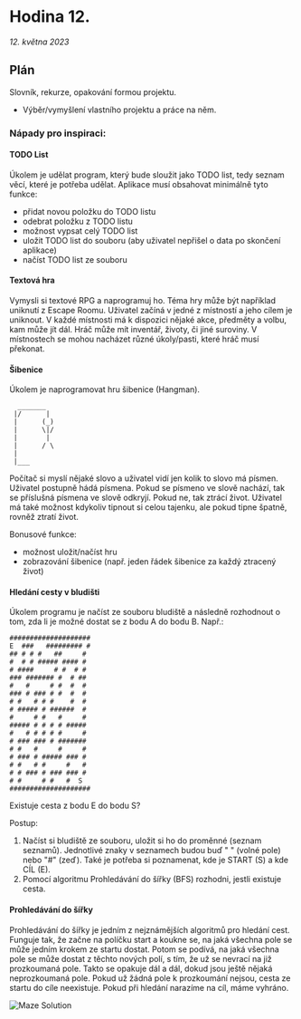 # Hodina 12.
_12. května 2023_

## Plán

Slovník, rekurze, opakování formou projektu.
- Výběr/vymyšlení vlastního projektu a práce na něm.


### Nápady pro inspiraci:

#### TODO List

Úkolem je udělat program, který bude sloužit jako TODO list, tedy seznam věcí, které je potřeba udělat.
Aplikace musí obsahovat minimálně tyto funkce:
- přidat novou položku do TODO listu
- odebrat položku z TODO listu
- možnost vypsat celý TODO list
- uložit TODO list do souboru (aby uživatel nepřišel o data po skončení aplikace)
- načíst TODO list ze souboru


#### Textová hra

Vymysli si textové RPG a naprogramuj ho. Téma hry může být například uniknutí z Escape Roomu. Uživatel začíná v jedné z místností a jeho cílem je uniknout.
V každé místnosti má k dispozici nějaké akce, předměty a volbu, kam může jít dál. Hráč může mít inventář, životy, či jiné suroviny.
V místnostech se mohou nacházet různé úkoly/pasti, které hráč musí překonat.


#### Šibenice

Úkolem je naprogramovat hru šibenice (Hangman).

      _______
     |/      |
     |      (_)
     |      \|/
     |       |
     |      / \
     |
     |___

Počítač si myslí nějaké slovo a uživatel vidí jen kolik to slovo má písmen. Uživatel postupně hádá písmena. Pokud se písmeno ve slově nachází,
tak se příslušná písmena ve slově odkryjí. Pokud ne, tak ztrácí život. Uživatel má také možnost kdykoliv tipnout si celou tajenku, ale pokud tipne špatně, rovněž ztratí život.

Bonusové funkce:
- možnost uložit/načíst hru
- zobrazování šibenice (např. jeden řádek šibenice za každý ztracený život)


#### Hledání cesty v bludišti

Úkolem programu je načíst ze souboru bludiště a následně rozhodnout o tom, zda li je možné dostat se z bodu A do bodu B.
Např.:
```text
####################
E  ###   ######### #
## # # #   ##     #
#  # # ##### #### #
# ####     # #  # #
### ####### #  # ##
#   #     # #  #  #
### # ### # #  #  #
# #   # # #    #  #
# ##### # ######  #
#     # #   #     #
##### # # # # #####
#   # # # # #     #
# ### ### # #######
# #   #     #     #
# ### # ##### ### #
# #   # #     #   #
# # ### # ### ### #
# #     # #   #  S
####################
```
Existuje cesta z bodu E do bodu S?

Postup:
1. Načíst si bludiště ze souboru, uložit si ho do proměnné (seznam seznamů). Jednotlivé znaky v seznamech budou buď " " (volné pole) nebo "#" (zeď). Také je potřeba si poznamenat, kde je START (S) a kde CÍL (E).
2. Pomocí algoritmu Prohledávání do šířky (BFS) rozhodni, jestli existuje cesta.

#### Prohledávání do šířky

Prohledávání do šířky je jedním z nejznámějších algoritmů pro hledání cest. Funguje tak, že začne na políčku start a koukne se, na jaká všechna pole se může jedním krokem ze startu dostat. Potom se podívá, na jaká všechna pole se může dostat z těchto nových polí, s tím, že už se nevrací na již prozkoumaná pole. Takto se opakuje dál a dál, dokud jsou ještě nějaká neprozkoumaná pole.
Pokud už žádná pole k prozkoumání nejsou, cesta ze startu do cíle neexistuje. Pokud při hledání narazíme na cíl, máme vyhráno.

![Maze Solution](maze.gif)


